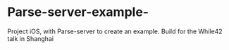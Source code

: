# Parse-server-example-
Project iOS, with Parse-server to create an example. Build for the While42 talk in Shanghai
